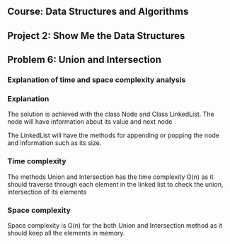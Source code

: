 ## Course: Data Structures and Algorithms
## Project 2: Show Me the Data Structures
## Problem 6: Union and Intersection

### Explanation of time and space complexity analysis
### Explanation
The solution is achieved with the class Node and Class LinkedList.
The node will have information about its value and next node

The LinkedList will have the methods for appending or popping the node
and information such as its size.

### Time complexity
The methods Union and Intersection has the time complexity O(n) as it should traverse through
each element in the linked list to check the union, intersection of its elements

### Space complexity
Space complexity is O(n) for the both Union and Intersection method as it should keep all the elements in
memory.